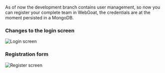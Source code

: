 As of now the development branch contains user management, so now you can register your complete team in WebGoat, the 
credentials are at the moment persisted in a MongoDB.

### Changes to the login screen

![Login screen](https://raw.githubusercontent.com/wiki/WebGoat/WebGoat/images/user-management.png)

### Registration form

![Register screen](https://raw.githubusercontent.com/wiki/WebGoat/WebGoat/images/register-user.png)